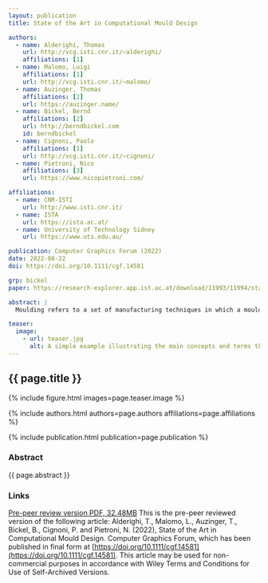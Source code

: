 ```yaml
---
layout: publication
title: State of the Art in Computational Mould Design

authors:
  - name: Alderighi, Thomas
    url: http://vcg.isti.cnr.it/~alderighi/
    affiliations: [1]
  - name: Malomo, Luigi
    affiliations: [1]
    url: http://vcg.isti.cnr.it/~malomo/
  - name: Auzinger, Thomas
    affiliations: [2]
    url: https://auzinger.name/
  - name: Bickel, Bernd
    affiliations: [2]
    url: http://berndbickel.com
    id: berndbickel
  - name: Cignoni, Paolo
    affiliations: [1]
    url: http://vcg.isti.cnr.it/~cignoni/
  - name: Pietroni, Nico
    affiliations: [3]
    url: https://www.nicopietroni.com/

affiliations:
  - name: CNR-ISTI
    url: http://www.isti.cnr.it/
  - name: ISTA
    url: https://ista.ac.at/
  - name: University of Technology Sidney
    url: https://www.uts.edu.au/

publication: Computer Graphics Forum (2022) 
date: 2022-08-22
doi: https://doi.org/10.1111/cgf.14581

grp: bickel
paper: https://research-explorer.app.ist.ac.at/download/11993/11994/star_molding_preprint.pdf

abstract: |
  Moulding refers to a set of manufacturing techniques in which a mould, usually a cavity or a solid frame, is used to shape a liquid or pliable material into an object of the desired shape. The popularity of moulding comes from its effectiveness, scalability and versatility in terms of employed materials. Its relevance as a fabrication process is demonstrated by the extensive literature covering different aspects related to mould design, from material flow simulation to the automation of mould geometry design. In this state-of-the-art report, we provide an extensive review of the automatic methods for the design of moulds, focusing on contributions from a geometric perspective. We classify existing mould design methods based on their computational approach and the nature of their target moulding process. We summarize the relationships between computational approaches and moulding techniques, highlighting their strengths and limitations. Finally, we discuss potential future research directions.

teaser:
  image:
    - url: teaser.jpg
      alt: A simple example illustrating the main concepts and terms that describe a casting mold
---
```


## {{ page.title }}

{% include figure.html images=page.teaser.image %}

{% include authors.html authors=page.authors affiliations=page.affiliations %}

{% include publication.html publication=page.publication %}

### Abstract

{{ page.abstract }}

### Links

[Pre-peer review version PDF, 32.48MB]({{page.paper}}) This is the pre-peer reviewed version of the following article: Alderighi, T., Malomo, L., Auzinger, T., Bickel, B., Cignoni, P. and Pietroni, N. (2022), State of the Art in Computational Mould Design. Computer Graphics Forum, which has been published in final form at [https://doi.org/10.1111/cgf.14581](https://doi.org/10.1111/cgf.14581). This article may be used for non-commercial purposes in accordance with Wiley Terms and Conditions for Use of Self-Archived Versions.
